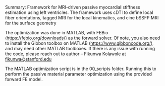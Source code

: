 Summary: Framework for MRI-driven passive myocardial stiffness estimation using left ventricles. The framework uses cDTI to define local fiber orientations, tagged MRI for the local kinematics, and cine bSSFP MRI for the surface geometry

The optimization was done in MATLAB, with FEBio (https://febio.org/downloads/) as the forward solver. 
Of note, you also need to install the Gibbon toolbox on MATLAB (https://www.gibboncode.org/), and may need other MATLAB toolboxes. 
If there is any issue with running the code, please reach out to author – Fikunwa Kolawole at fikunwa@stanford.edu

The MATLAB optimization script is in the 00_scripts folder. Running this to perform the passive material parameter optimization using the provided forward FE model.
